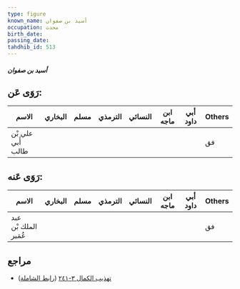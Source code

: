```yaml
---
type: figure
known_name: أسيد بن صفوان
occupation: محدث
birth_date:
passing_date:
tahdhib_id: 513
---
```

##### أسيد بن صفوان

## رَوَى عَن:
| الاسم             | البخاري | مسلم | الترمذي | النسائي | ابن ماجه | أبي داود | Others |
| ----------------- | ------- | ---- | ------- | ------- | -------- | -------- | ------ |
| علي بْن أَبي طالب |         |      |         |         |          |          | فق     |
## رَوَى عَنه:
| الاسم                | البخاري | مسلم | الترمذي | النسائي | ابن ماجه | أبي داود | Others |
| -------------------- | ------- | ---- | ------- | ------- | -------- | -------- | ------ |
| عبد الملك بْن عُمَير |         |      |         |         |          |          | فق     |
## مراجع
- [تهذيب الكمال ٣-٢٤١](obsidian://open?vault=Tahdhib-al-Kamal&file=Figures/٥١٣-أسيد%20بن%20صفوان) ([رابط الشاملة](https://shamela.ws/book/3722/1255))